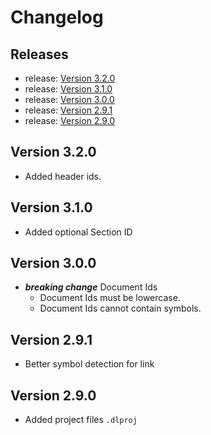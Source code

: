<!-- GENERATED DOCUMENT DO NOT EDIT! -->
<!-- prettier-ignore-start -->
<!-- markdownlint-disable -->

<!-- Compiled with doculisp https://www.npmjs.com/package/doculisp -->
<!-- Written By: jason-kerney -->

# Changelog #

## Releases ##

* release: [Version 3.2.0](#version-320)
* release: [Version 3.1.0](#version-310)
* release: [Version 3.0.0](#version-300)
* release: [Version 2.9.1](#version-291)
* release: [Version 2.9.0](#version-290)

## Version 3.2.0 ##

* Added header ids.

## Version 3.1.0 ##

* Added optional Section ID

## Version 3.0.0 ##

* _**breaking change**_ Document Ids
  * Document Ids must be lowercase.
  * Document Ids cannot contain symbols.

## Version 2.9.1 ##

* Better symbol detection for link

## Version 2.9.0 ##

* Added project files `.dlproj`

<!-- Written By: jason-kerney -->
<!-- markdownlint-restore -->
<!-- prettier-ignore-end -->
<!-- GENERATED DOCUMENT DO NOT EDIT! -->